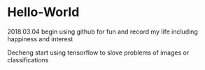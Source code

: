 # Hello-World
2018.03.04 begin using github for fun and record my life including happiness and interest


Decheng
start using tensorflow to slove problems of images or classifications
